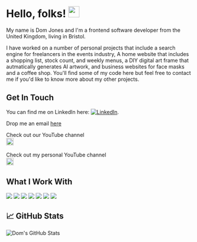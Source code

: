 
# Hello, folks! <img src="https://raw.githubusercontent.com/MartinHeinz/MartinHeinz/master/wave.gif" width="30px">

My name is Dom Jones and I'm a frontend software developer from the United Kingdom, living in Bristol. 

I have worked on a number of personal projects that include a search engine for freelancers in the events industry, A home website that includes a shopping list, stock count, and weekly menus, 
a DIY digital art frame that autmatically generates AI artwork, and business websites for face masks and a coffee shop.
You'll find some of my code here but feel free to contact me if you'd like to know more about my other projects.


## Get In Touch
You can find me on LinkedIn here:  [![LinkedIn][3.2]][3].

Drop me an email [here](mailto:info@djonesav.uk)


Check out our YouTube channel  
<a href="https://www.youtube.com/channel/UCfHd9wXlVe3xtr26l11wtsg"><img height="20" src="https://img.shields.io/youtube/channel/views/UCfHd9wXlVe3xtr26l11wtsg?style=social"></a>&nbsp;&nbsp;

Check out my personal YouTube channel                                                   
<a href="https://www.youtube.com/channel/UC-mvo7CbKZcOBTopwa_7SsQ"><img height="20" src="https://img.shields.io/youtube/channel/views/UC-mvo7CbKZcOBTopwa_7SsQ?style=social"></a>&nbsp;&nbsp;


## What I Work With
![](https://img.shields.io/badge/JavaScript-informational?style=flat&logo=javascript&logoColor=white&color=2bbc8a)
![](https://img.shields.io/badge/Csharp-informational?style=flat&logo=csharp&logoColor=white&color=2bbc8a)
![](https://img.shields.io/badge/HTML-informational?style=flat&logo=html5&logoColor=white&color=2bbc8a)
![](https://img.shields.io/badge/CSS-informational?style=flat&logo=css3&logoColor=white&color=2bbc8a)
![](https://img.shields.io/badge/Python-informational?style=flat&logo=python&logoColor=white&color=2bbc8a)
![](https://img.shields.io/badge/TypeScript-informational?style=flat&logo=typescript&logoColor=white&color=2bbc8a)
![](https://img.shields.io/badge/Azure-informational?style=flat&logo=MicrosoftAzure&logoColor=white&color=2bbc8a)


## &#x1f4c8; GitHub Stats

  <img align="center" src="https://github-readme-stats.vercel.app/api?username=jonesd504&show_icons=true&line_height=27&count_private=true&title_color=ffffff&text_color=c9cacc&icon_color=2bbc8a&bg_color=1d1f21" alt="Dom's GitHub Stats" />


<!-- links to social media icons -->

<!-- icons with padding -->

[1.1]: http://i.imgur.com/tXSoThF.png (twitter icon with padding)
[2.1]: http://i.imgur.com/0o48UoR.png (github icon with padding)

<!-- icons without padding -->

[1.2]: http://i.imgur.com/wWzX9uB.png (twitter icon without padding)
[2.2]: http://i.imgur.com/9I6NRUm.png (github icon without padding)
[3.2]: https://raw.githubusercontent.com/MartinHeinz/MartinHeinz/master/linkedin-3-16.png (LinkedIn icon without padding)


<!-- links to your social media accounts -->

[3]: https://www.linkedin.com/in/dominic-jones-7470b269/


